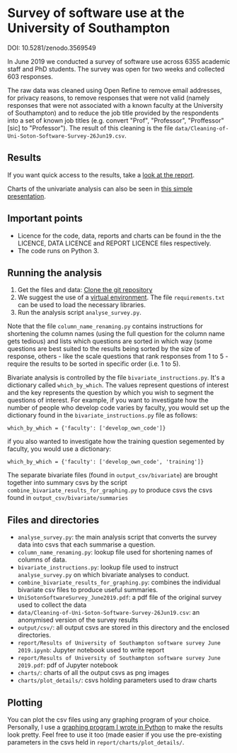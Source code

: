 # Survey of software use at the University of Southampton

DOI: 10.5281/zenodo.3569549

In June 2019 we conducted a survey of software use across 6355 academic staff and PhD students. The survey was open for two weeks and collected 603 responses.

The raw data was cleaned using Open Refine to remove email addresses, for privacy reasons, to remove responses that were not valid (namely responses that were not associated with a known faculty at the University of Southampton) and to reduce the job title provided by the respondents into a set of known job titles (e.g. convert "Prof", "Professor", "Proffessor" [sic] to "Professor"). The result of this cleaning is the file `data/Cleaning-of-Uni-Soton-Software-Survey-26Jun19.csv`.

## Results

If you want quick access to the results, take a [look at the report](https://github.com/Southampton-RSG/soton_software_survey_analysis_2019/blob/master/report/Results%20of%20University%20of%20Southampton%20software%20survey%20June%202019.pdf).

Charts of the univariate analysis can also be seen in [this simple presentation](https://slides.com/simonhettrick/results-of-university-of-southampton-software-survey).

## Important points

* Licence for the code, data, reports and charts can be found in the the LICENCE, DATA LICENCE and REPORT LICENCE files respectively.
* The code runs on Python 3.

## Running the analysis

1. Get the files and data: [Clone the git repository](https://help.github.com/articles/cloning-a-repository/)
1. We suggest the use of a [virtual environment](https://docs.python-guide.org/dev/virtualenvs/). The file `requirements.txt` can be used to load the necessary libraries.
1. Run the analysis script `analyse_survey.py`.

Note that the file `column_name_renaming.py` contains instructions for shortening the column names (using the full question for the column name gets tedious) and lists which questions are sorted in which way (some questions are best suited to the results being sorted by the size of response, others - like the scale questions that rank responses from 1 to 5 - require the results to be sorted in specific order (i.e. 1 to 5).

Bivariate analysis is controlled by the file `bivariate_instructions.py`. It's a dictionary called `which_by_which`. The values represent questions of interest and the key represents the question by which you wish to segment the questions of interest. For example, if you want to investigate how the number of people who develop code varies by faculty, you would set up the dictionary found in the `bivariate_instructions.py` file as follows:

`which_by_which = {'faculty': ['develop_own_code']}`

if you also wanted to investigate how the training question segemented by faculty, you would use a dictionary:

`which_by_which = {'faculty': ['develop_own_code', 'training']}`

The separate bivariate files (found in ```output_csv/bivariate```) are brought together into summary csvs by the script ```combine_bivariate_results_for_graphing.py``` to produce csvs the csvs found in ```output_csv/bivariate/summaries```


## Files and directories

* ```analyse_survey.py```: the main analysis script that converts the survey data into csvs that each summarise a question.
* ```column_name_renaming.py```: lookup file used for shortening names of columns of data.
* ```bivariate_instructions.py```: lookup file used to instruct ```analyse_survey.py``` on which bivariate analyses to conduct.
* ```combine_bivariate_results_for_graphing.py```: combines the individual bivariate csv files to produce useful summaries.
* ```UniSotonSoftwareSurvey_June2019.pdf```: a pdf file of the original survey used to collect the data
* ```data/Cleaning-of-Uni-Soton-Software-Survey-26Jun19.csv```: an anonymised version of the survey results
* ```output/csv/```: all output csvs are stored in this directory and the enclosed directories.
* ```report/Results of University of Southampton software survey June 2019.ipynb```: Jupyter notebook used to write report
* ```report/Results of University of Southampton software survey June 2019.pdf```: pdf of Jupyter notebook
* ```charts/```: charts of all the output csvs as png images
* ```charts/plot_details/```: csvs holding parameters used to draw charts

## Plotting

You can plot the csv files using any graphing program of your choice. Personally, I use a [graphing program I wrote in Python](https://github.com/SimonHettrick/graphing) to make the results look pretty. Feel free to use it too (made easier if you use the pre-existing parameters in the csvs held in ```report/charts/plot_details/```.
